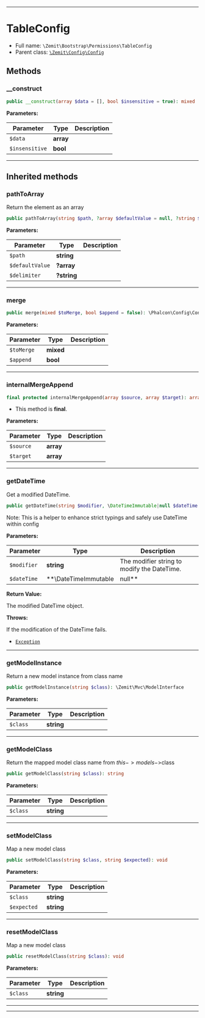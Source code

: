 ***

# TableConfig





* Full name: `\Zemit\Bootstrap\Permissions\TableConfig`
* Parent class: [`\Zemit\Config\Config`](../../Config/Config.md)




## Methods


### __construct



```php
public __construct(array $data = [], bool $insensitive = true): mixed
```








**Parameters:**

| Parameter | Type | Description |
|-----------|------|-------------|
| `$data` | **array** |  |
| `$insensitive` | **bool** |  |





***


## Inherited methods


### pathToArray

Return the element as an array

```php
public pathToArray(string $path, ?array $defaultValue = null, ?string $delimiter = null): ?array
```








**Parameters:**

| Parameter | Type | Description |
|-----------|------|-------------|
| `$path` | **string** |  |
| `$defaultValue` | **?array** |  |
| `$delimiter` | **?string** |  |





***

### merge



```php
public merge(mixed $toMerge, bool $append = false): \Phalcon\Config\ConfigInterface
```








**Parameters:**

| Parameter | Type | Description |
|-----------|------|-------------|
| `$toMerge` | **mixed** |  |
| `$append` | **bool** |  |





***

### internalMergeAppend



```php
final protected internalMergeAppend(array $source, array $target): array
```





* This method is **final**.


**Parameters:**

| Parameter | Type | Description |
|-----------|------|-------------|
| `$source` | **array** |  |
| `$target` | **array** |  |





***

### getDateTime

Get a modified DateTime.

```php
public getDateTime(string $modifier, \DateTimeImmutable|null $dateTime = null): \DateTimeImmutable
```

Note: This is a helper to enhance strict typings and safely use DateTime within config






**Parameters:**

| Parameter | Type | Description |
|-----------|------|-------------|
| `$modifier` | **string** | The modifier string to modify the DateTime. |
| `$dateTime` | **\DateTimeImmutable|null** | Optional. The DateTime to modify. Defaults to current DateTime if not provided. |


**Return Value:**

The modified DateTime object.



**Throws:**
<p>If the modification of the DateTime fails.</p>

- [`Exception`](../../../Exception.md)



***

### getModelInstance

Return a new model instance from class name

```php
public getModelInstance(string $class): \Zemit\Mvc\ModelInterface
```








**Parameters:**

| Parameter | Type | Description |
|-----------|------|-------------|
| `$class` | **string** |  |





***

### getModelClass

Return the mapped model class name from $this->models->$class

```php
public getModelClass(string $class): string
```








**Parameters:**

| Parameter | Type | Description |
|-----------|------|-------------|
| `$class` | **string** |  |





***

### setModelClass

Map a new model class

```php
public setModelClass(string $class, string $expected): void
```








**Parameters:**

| Parameter | Type | Description |
|-----------|------|-------------|
| `$class` | **string** |  |
| `$expected` | **string** |  |





***

### resetModelClass

Map a new model class

```php
public resetModelClass(string $class): void
```








**Parameters:**

| Parameter | Type | Description |
|-----------|------|-------------|
| `$class` | **string** |  |





***


***

